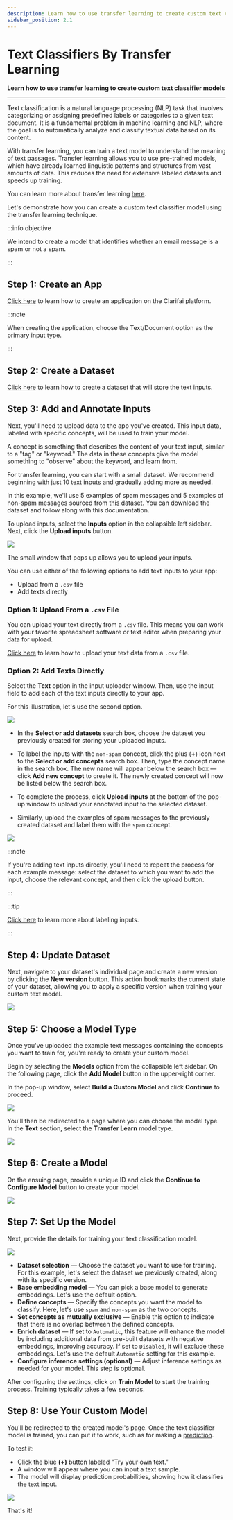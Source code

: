 ```yaml
---
description: Learn how to use transfer learning to create custom text classifier models
sidebar_position: 2.1
---
```


# Text Classifiers By Transfer Learning

**Learn how to use transfer learning to create custom text classifier models**
<hr />

Text classification is a natural language processing (NLP) task that involves categorizing or assigning predefined labels or categories to a given text document. It is a fundamental problem in machine learning and NLP, where the goal is to automatically analyze and classify textual data based on its content.

With transfer learning, you can train a text model to understand the meaning of text passages. Transfer learning allows you to use pre-trained models, which have already learned linguistic patterns and structures from vast amounts of data. This reduces the need for extensive labeled datasets and speeds up training.

You can learn more about transfer learning [here](https://docs.clarifai.com/portal-guide/model/model-types/transfer-learning/).

Let's demonstrate how you can create a custom text classifier model using the transfer learning technique.

:::info objective

We intend to create a model that identifies whether an email message is a spam or not a spam. 

:::

## Step 1: Create an App

[Click here](https://docs.clarifai.com/clarifai-basics/applications/create-an-application/#create-an-application-on-the-portal) to learn how to create an application on the Clarifai platform.

:::note

When creating the application, choose the Text/Document option as the primary input type.

:::

## Step 2: Create a Dataset

[Click here](https://docs.clarifai.com/portal-guide/datasets/create-get-update-delete/#create-a-new-dataset) to learn how to create a dataset that will store the text inputs. 

## Step 3: Add and Annotate Inputs

Next, you'll need to upload data to the app you've created. This input data, labeled with specific concepts, will be used to train your model. 

A concept is something that describes the content of your text input, similar to a "tag" or "keyword." The data in these concepts give the model something to "observe" about the keyword, and learn from.

For transfer learning, you can start with a small dataset. We recommend beginning with just 10 text inputs and gradually adding more as needed. 

In this example, we'll use 5 examples of spam messages and 5 examples of non-spam messages sourced from [this dataset](https://www.kaggle.com/datasets/datatattle/email-classification-nlp). You can download the dataset and follow along with this documentation.

To upload inputs, select the **Inputs** option in the collapsible left sidebar. Next, click the **Upload inputs** button.

![](/img/others/nav-to-explorer_1.png)

The small window that pops up allows you to upload your inputs.

You can use either of the following options to add text inputs to your app:

 - Upload from a `.csv` file
 - Add texts directly

### Option 1: Upload From a `.csv` File

You can upload your text directly from a `.csv` file. This means you can work with your favorite spreadsheet software or text editor when preparing your data for upload. 

[Click here](https://docs.clarifai.com/portal-guide/advanced-topics/csv-and-tsv/) to learn how to upload your text data from a `.csv` file. 

### Option 2: Add Texts Directly

Select the **Text** option in the input uploader window. Then, use the input field to add each of the text inputs directly to your app. 

For this illustration, let's use the second option. 

![](/img/others/text-upload-inputs-1.png)

- In the **Select or add datasets** search box, choose the dataset you previously created for storing your uploaded inputs.

- To label the inputs with the `non-spam` concept, click the plus (**+**) icon next to the **Select or add concepts** search box. Then, type the concept name in the search box. The new name will appear below the search box — click **Add new concept** to create it. The newly created concept will now be listed below the search box.

- To complete the process, click **Upload inputs** at the bottom of the pop-up window to upload your annotated input to the selected dataset. 

- Similarly, upload the examples of spam messages to the previously created dataset and label them with the `spam` concept.

![](/img/others/text-upload-inputs-2-2.png)

:::note

If you're adding text inputs directly, you'll need to repeat the process for each example message: select the dataset to which you want to add the input, choose the relevant concept, and then click the upload button.

:::

:::tip

[Click here](https://docs.clarifai.com/portal-guide/annotate/create-get-update-delete) to learn more about labeling inputs.

:::

## Step 4: Update Dataset

Next, navigate to your dataset's individual page and create a new version by clicking the **New version** button. This action bookmarks the current state of your dataset, allowing you to apply a specific version when training your custom text model.

![](/img/others/text-add-dataset.png)

## Step 5: Choose a Model Type

Once you've uploaded the example text messages containing the concepts you want to train for, you're ready to create your custom model.

Begin by selecting the **Models** option from the collapsible left sidebar. On the following page, click the **Add Model** button in the upper-right corner.

In the pop-up window, select **Build a Custom Model** and click **Continue** to proceed.

![](/img/others/text-model-mode.png)

You'll then be redirected to a page where you can choose the model type. In the **Text** section, select the **Transfer Learn** model type.

![](/img/others/select-model-type.png)

## Step 6: Create a Model

On the ensuing page, provide a unique ID and click the **Continue to Configure Model** button to create your model.

![](/img/others/text-create-model-2.png) 

## Step 7: Set Up the Model

Next, provide the details for training your text classification model.

![](/img/others/custom-transfer-text-model-1.png) 

- **Dataset selection** — Choose the dataset you want to use for training. For this example, let's select the dataset we previously created, along with its specific version.
- **Base embedding model** — You can pick a base model to generate embeddings. Let's use the default option.
- **Define concepts** — Specify the concepts you want the model to classify. Here, let's use `spam` and `non-spam` as the two concepts.
- **Set concepts as mutually exclusive** — Enable this option to indicate that there is no overlap between the defined concepts.
- **Enrich dataset** — If set to `Automatic`, this feature will enhance the model by including additional data from pre-built datasets with negative embeddings, improving accuracy. If set to `Disabled`, it will exclude these embeddings. Let's use the default `Automatic` setting for this example.
- **Configure inference settings (optional)** — Adjust inference settings as needed for your model. This step is optional.

After configuring the settings, click on **Train Model** to start the training process. Training typically takes a few seconds.

## Step 8: Use Your Custom Model

You'll be redirected to the created model's page. Once the text classifier model is trained, you can put it to work, such as for making a [prediction](https://docs.clarifai.com/portal-guide/ppredict/).

To test it:

- Click the blue **(+)** button labeled "Try your own text."
- A window will appear where you can input a text sample.
- The model will display prediction probabilities, showing how it classifies the text input.


![](/img/others/custom-transfer-text-model-2.png) 

That's it!
